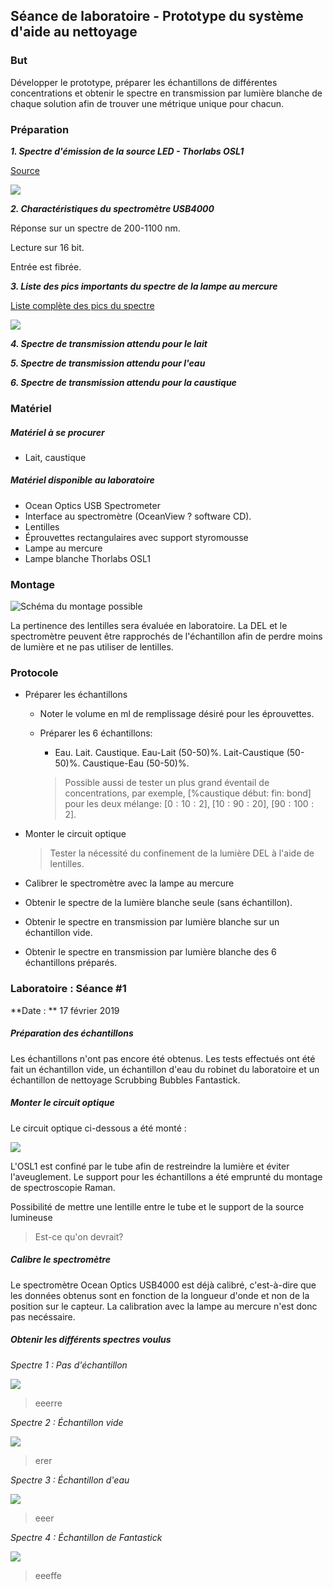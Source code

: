 ## Séance de laboratoire - Prototype du système d'aide au nettoyage

### But

Développer le prototype, préparer les échantillons de différentes concentrations et obtenir le spectre en transmission par lumière blanche de chaque solution afin de trouver une métrique unique pour chacun.



### Préparation

***1. Spectre d'émission de la source LED - Thorlabs OSL1***

[Source](https://www.thorlabs.com/catalogpages/V21/1366.PDF)

![](figs/OSLemission.png)

***2. Charactéristiques du spectromètre USB4000***

Réponse sur un spectre de 200-1100 nm.

Lecture sur 16 bit.

Entrée est fibrée.



***3. Liste des pics importants du spectre de la lampe au mercure***

[Liste complète des pics du spectre](http://njsas.org/projects/atoms/spectral_lines/1/mercury_nist.html)

![](figs/mercurySpectrum.png)

***4. Spectre de transmission attendu pour le lait***



***5. Spectre de transmission attendu pour l'eau***



***6. Spectre de transmission attendu pour la caustique***



### Matériel

##### Matériel à se procurer

- Lait, caustique

##### Matériel disponible au laboratoire

- Ocean Optics USB Spectrometer
- Interface au spectromètre (OceanView ? software CD). 
- Lentilles
- Éprouvettes rectangulaires avec support styromousse
- Lampe au mercure
- Lampe blanche Thorlabs OSL1



### Montage

![Schéma du montage possible](figs/montageNew.jpg)

La pertinence des lentilles sera évaluée en laboratoire. La DEL et le spectromètre peuvent être rapprochés de l'échantillon afin de perdre moins de lumière et ne pas utiliser de lentilles. 



### Protocole

- Préparer les échantillons

  - Noter le volume en ml de remplissage désiré pour les éprouvettes.

  - Préparer les 6 échantillons:

    - Eau. Lait. Caustique. Eau-Lait (50-50)%. Lait-Caustique (50-50)%. Caustique-Eau (50-50)%.

    > Possible aussi de tester un plus grand éventail de concentrations, par exemple, [%caustique début: fin: bond] pour les deux mélange: $[0:10:2]$, $[10:90:20]$, $[90: 100 :2]$. 

- Monter le circuit optique

  > Tester la nécessité du confinement de la lumière DEL à l'aide de lentilles.

- Calibrer le spectromètre avec la lampe au mercure

- Obtenir le spectre de la lumière blanche seule (sans échantillon).

- Obtenir le spectre en transmission par lumière blanche sur un échantillon vide.

- Obtenir le spectre en transmission par lumière blanche des 6 échantillons préparés.



### Laboratoire : Séance #1

**Date : ** 17 février 2019

##### Préparation des échantillons 

Les échantillons n'ont pas encore été obtenus. Les tests effectués ont été fait un échantillon vide, un échantillon d'eau du robinet du laboratoire et un échantillon de nettoyage Scrubbing Bubbles Fantastick. 

 

##### Monter le circuit optique

Le circuit optique ci-dessous a été monté : 

![](figs/montageLab.jpg)


L'OSL1 est confiné par le tube afin de restreindre la lumière et éviter l'aveuglement. Le support pour les échantillons a été emprunté du montage de spectroscopie Raman. 

Possibilité de mettre une lentille entre le tube et le support de la source lumineuse

> Est-ce qu'on devrait?



##### Calibre le spectromètre

Le spectromètre Ocean Optics USB4000 est déjà calibré, c'est-à-dire que les données obtenus sont en fonction de la longueur d'onde et non de la position sur le capteur. La calibration avec la lampe au mercure n'est donc pas necéssaire.



##### Obtenir les différents spectres voulus

*Spectre 1 : Pas d'échantillon*

![](spectra/spectreNada.PNG)

> eeerre



*Spectre 2  : Échantillon vide*

![](spectra/spectreVide.PNG)

> erer



*Spectre 3 : Échantillon d'eau*

![](spectra/spectreEau.PNG)

> eeer



*Spectre 4 : Échantillon de Fantastick*

![](spectra/spectreFanta.PNG)

> eeeffe

